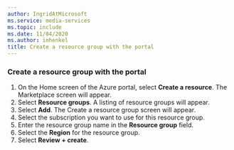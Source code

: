 ```yaml
---
author: IngridAtMicrosoft
ms.service: media-services
ms.topic: include
ms.date: 11/04/2020
ms.author: inhenkel
title: Create a resource group with the portal
---
```


<!--Create a resourse group in the portal-->

### Create a resource group with the portal

1. On the Home screen of the Azure portal, select **Create a resource**. The Marketplace screen will appear.
1. Select **Resource groups**.  A listing of resource groups will appear.
1. Select **Add**. The Create a resource group screen will appear.
1. Select the subscription you want to use for this resource group.
1. Enter the resource group name in the **Resource group** field.
1. Select the **Region** for the resource group.
1. Select **Review + create**.
